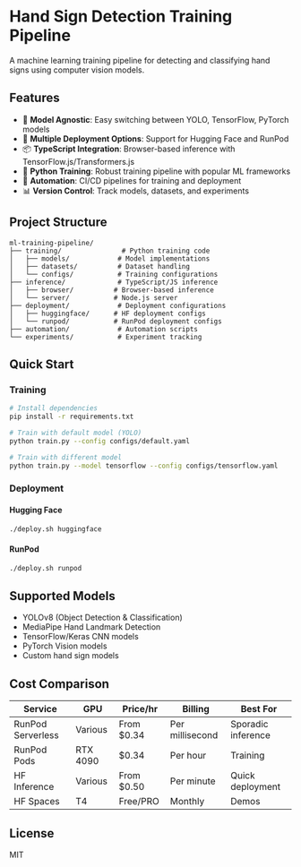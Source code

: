# Hand Sign Detection Training Pipeline

A machine learning training pipeline for detecting and classifying hand signs using computer vision models.

## Features

- 🔄 **Model Agnostic**: Easy switching between YOLO, TensorFlow, PyTorch models
- 🚀 **Multiple Deployment Options**: Support for Hugging Face and RunPod
- 📦 **TypeScript Integration**: Browser-based inference with TensorFlow.js/Transformers.js
- 🐍 **Python Training**: Robust training pipeline with popular ML frameworks
- 🔧 **Automation**: CI/CD pipelines for training and deployment
- 📊 **Version Control**: Track models, datasets, and experiments

## Project Structure

```
ml-training-pipeline/
├── training/               # Python training code
│   ├── models/            # Model implementations
│   ├── datasets/          # Dataset handling
│   └── configs/           # Training configurations
├── inference/             # TypeScript/JS inference
│   ├── browser/          # Browser-based inference
│   └── server/           # Node.js server
├── deployment/            # Deployment configurations
│   ├── huggingface/      # HF deployment configs
│   └── runpod/           # RunPod deployment configs
├── automation/            # Automation scripts
└── experiments/           # Experiment tracking
```

## Quick Start

### Training
```bash
# Install dependencies
pip install -r requirements.txt

# Train with default model (YOLO)
python train.py --config configs/default.yaml

# Train with different model
python train.py --model tensorflow --config configs/tensorflow.yaml
```

### Deployment

#### Hugging Face
```bash
./deploy.sh huggingface
```

#### RunPod
```bash
./deploy.sh runpod
```

## Supported Models

- YOLOv8 (Object Detection & Classification)
- MediaPipe Hand Landmark Detection
- TensorFlow/Keras CNN models
- PyTorch Vision models
- Custom hand sign models

## Cost Comparison

| Service | GPU | Price/hr | Billing | Best For |
|---------|-----|----------|---------|----------|
| RunPod Serverless | Various | From $0.34 | Per millisecond | Sporadic inference |
| RunPod Pods | RTX 4090 | $0.34 | Per hour | Training |
| HF Inference | Various | From $0.50 | Per minute | Quick deployment |
| HF Spaces | T4 | Free/PRO | Monthly | Demos |

## License

MIT